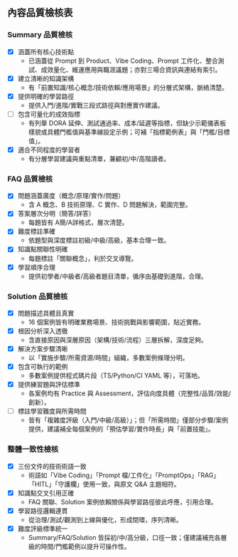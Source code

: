 ## 內容品質檢核表

### Summary 品質檢核
- [x] 涵蓋所有核心技術點
  - 已涵蓋從 Prompt 到 Product、Vibe Coding、Prompt 工件化、整合測試、成效量化、維運應用與職涯議題；亦對三場合資訊與連結有索引。
- [x] 建立清晰的知識架構
  - 有「前置知識/核心概念/技術依賴/應用場景」的分層式架構，脈絡清楚。
- [x] 提供明確的學習路徑
  - 提供入門/進階/實戰三段式路徑與對應實作建議。
- [ ] 包含可量化的成效指標
  - 有列舉 DORA 延伸、測試通過率、成本/延遲等指標，但缺少示範儀表板樣貌或具體門檻值與基準線設定示例；可補「指標範例表」與「門檻/目標值」。
- [x] 適合不同程度的學習者
  - 有分層學習建議與重點清單，兼顧初/中/高階讀者。

### FAQ 品質檢核
- [x] 問題涵蓋廣度（概念/原理/實作/問題）
  - 含 A 概念、B 技術原理、C 實作、D 問題解決，範圍完整。
- [x] 答案層次分明（簡答/詳答）
  - 每題皆有 A簡/A詳格式，層次清楚。
- [x] 難度標註準確
  - 依題型與深度標註初級/中級/高級，基本合理一致。
- [x] 知識點關聯性明確
  - 每題標註「關聯概念」，利於交叉導覽。
- [x] 學習順序合理
  - 提供初學者/中級者/高級者題目清單，循序由基礎到進階，合理。

### Solution 品質檢核
- [x] 問題描述具體且真實
  - 16 個案例皆有明確業務場景、技術挑戰與影響範圍，貼近實務。
- [x] 根因分析深入透徹
  - 含直接原因與深層原因（架構/技術/流程）三層拆解，深度足夠。
- [x] 解決方案步驟清晰
  - 以「實施步驟/所需資源/時間」組織，多數案例條理分明。
- [x] 包含可執行的範例
  - 多數案例提供程式碼片段（TS/Python/CI YAML 等），可落地。
- [x] 提供練習題與評估標準
  - 各案例均有 Practice 與 Assessment，評估向度具體（完整性/品質/效能/創新）。
- [ ] 標註學習難度與所需時間
  - 皆有「複雜度評級（入門/中級/高級）」；但「所需時間」僅部分步驟/案例提供，建議補全每個案例的「預估學習/實作時長」與「前置技能」。

### 整體一致性檢核
- [x] 三份文件的技術術語一致
  - 術語如「Vibe Coding」「Prompt 檔/工件化」「PromptOps」「RAG」「HITL」「守護欄」使用一致，與原文 Q&A 主題相符。
- [x] 知識點交叉引用正確
  - FAQ 關聯、Solution 案例依賴關係與學習路徑彼此呼應，引用合理。
- [x] 學習路徑邏輯連貫
  - 從治理/測試/觀測到上線與優化，形成閉環，序列清晰。
- [x] 難度評級標準統一
  - Summary/FAQ/Solution 皆採初/中/高分級，口徑一致；僅建議補充各層級的時間/門檻範例以提升可操作性。